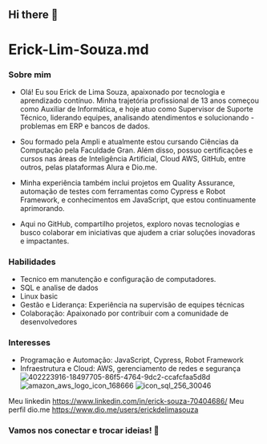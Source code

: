 ## Hi there 👋

<!--
**Erick-Lim-Souza/Erick-Lim-Souza** is a ✨ _special_ ✨ repository because its `README.md` (this file) appears on your GitHub profile.

Here are some ideas to get you started:

- 🔭 I’m currently working on ...
- 🌱 I’m currently learning ...
- 👯 I’m looking to collaborate on ...
- 🤔 I’m looking for help with ...
- 💬 Ask me about ...
- 📫 How to reach me: ...
- 😄 Pronouns: ...
- ⚡ Fun fact: ...
-->
# Erick-Lim-Souza.md


### Sobre mim

- Olá! Eu sou Erick de Lima Souza, apaixonado por tecnologia e aprendizado contínuo. Minha trajetória profissional de 13 anos começou como Auxiliar de Informática, e hoje atuo como Supervisor de Suporte Técnico, liderando equipes, analisando atendimentos e solucionando -problemas em ERP e bancos de dados.

- Sou formado pela Ampli e atualmente estou cursando Ciências da Computação pela Faculdade Gran. Além disso, possuo certificações e cursos nas áreas de Inteligência Artificial, Cloud AWS, GitHub, entre outros, pelas plataformas Alura e Dio.me.

- Minha experiência também inclui projetos em Quality Assurance, automação de testes com ferramentas como Cypress e Robot Framework, e conhecimentos em JavaScript, que estou continuamente aprimorando.

- Aqui no GitHub, compartilho projetos, exploro novas tecnologias e busco colaborar em iniciativas que ajudem a criar soluções inovadoras e impactantes.

### Habilidades
- Tecnico em manutenção e configuração de computadores.
- SQL e analise de dados
- Linux basic
- Gestão e Liderança: Experiência na supervisão de equipes técnicas
- Colaboração: Apaixonado por contribuir com a comunidade de desenvolvedores


### Interesses

- Programação e Automação: JavaScript, Cypress, Robot Framework
- Infraestrutura e Cloud: AWS, gerenciamento de redes e segurança
![402223916-18497705-86f5-4764-9dc2-ccafcfaa5d8d](https://github.com/user-attachments/assets/03a5e9b5-d66a-47c0-9034-20bf7b364555) ![amazon_aws_logo_icon_168666](https://github.com/user-attachments/assets/057a78c2-2956-44f5-8b9b-9fdfd8cf0b0a) ![icon_sql_256_30046](https://github.com/user-attachments/assets/e1014da9-d52b-46b2-94bb-fc037998760c)






Meu linkedin
https://www.linkedin.com/in/erick-souza-70404686/
Meu perfil dio.me
https://www.dio.me/users/erickdelimasouza

### Vamos nos conectar e trocar ideias! 🚀


